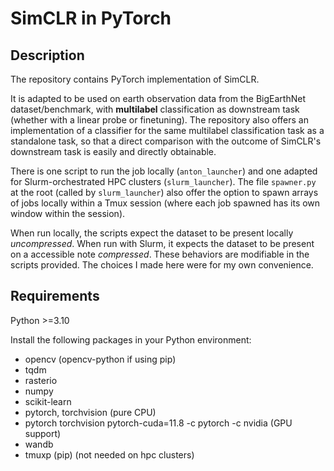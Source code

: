 # SimCLR in PyTorch

## Description

The repository contains PyTorch implementation of SimCLR.

It is adapted to be used on earth observation data
from the BigEarthNet dataset/benchmark,
with __multilabel__ classification as downstream task
(whether with a linear probe or finetuning). 
The repository also offers an implementation of a classifier
for the same multilabel classification task as a standalone task,
so that a direct comparison with the outcome of SimCLR's downstream
task is easily and directly obtainable.


There is one script to run the job locally (`anton_launcher`)
and one adapted for Slurm-orchestrated HPC clusters (`slurm_launcher`).
The file `spawner.py` at the root (called by `slurm_launcher`)
also offer the option to spawn arrays of jobs locally within a Tmux session
(where each job spawned has its own window within the session).

When run locally, the scripts expect the dataset to be present locally _uncompressed_.
When run with Slurm, it expects the dataset to be present on a accessible note _compressed_.
These behaviors are modifiable in the scripts provided.
The choices I made here were for my own convenience.

## Requirements

Python >=3.10

Install the following packages in your Python environment:
+ opencv (opencv-python if using pip)
+ tqdm
+ rasterio
+ numpy
+ scikit-learn
+ pytorch, torchvision (pure CPU)
+ pytorch torchvision pytorch-cuda=11.8 -c pytorch -c nvidia (GPU support)
+ wandb
+ tmuxp (pip) (not needed on hpc clusters)
